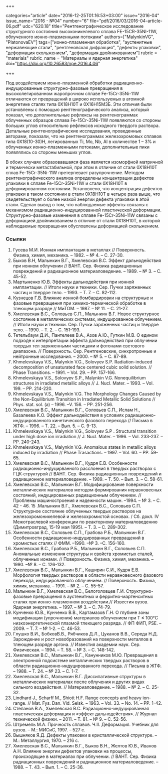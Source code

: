 +++

categories="article"
date="2016-12-25T01:16:53+03:00"
issue="2016-04"
issue_name="2016 - №04"
number="6"
file="pdf/2016/03/2016-04-article-06.pdf"
udc="620.18"
title="Рентгенографическое исследование структурного состояния высоконикелевого сплава FE-15CR-35NI-11W, облученного ионно-плазменными потоками"
authors=["MalynkinVG", "PlatonovaEV"]
tags=["ионно-плазменная обработка", "аустенитные нержавеющие стали", "рентгеновская дифракция", "дефекты упаковки", "деформация скольжением", "деформация двойникованием"]
rubric = "materials"
rubric_name = "Материалы и ядерная энергетика"
doi="https://doi.org/10.26583/npe.2016.4.06"

+++

Под воздействием ионно-плазменной обработки радиационно-индуцированные структурно-фазовые превращения в высоколегированном жаропрочном сплаве Fe-15Cr-35Ni-11W отличаются от превращений в широко используемых в атомной энергетике сталях типа 0Х18Н10Т и 0Х16Н15М3Б. Эти отличия были установлены с помощью рентгенографического анализа, который показал, что дополнительные рефлексы на рентгенограммах облученных образцов сплава Fe-15Cr-35Ni-11W появляются со стороны больших углов относительно рефлексов исходного твердого раствора. Детальные рентгенографические исследования, проведенные авторами, показали, что на рентгенограммах железохромовых сплавов типа 0Х18(10-30)Н, легированных Ti, Mo, Nb, Al в количестве 1 – 3% и облученных ионно-плазменными потоками, дополнительные пики появлялись со стороны меньших углов.

В обоих случаях образовавшаяся фаза является изоморфной матричной и термически метастабильной, при этом в отличие от стали 0Х18Н10Т сплав Fe-15Cr-35Ni-11W претерпевает разупрочнение. Методом рентгенографического анализа определены концентрации дефектов упаковки в сплаве Fe-15Cr-35Ni-11W и стали 0Х18Н10Т в деформированном состоянии. Установлено, что концентрация дефектов упаковки в таком состоянии в стали 0Х18Н10Т в четыре раза выше, что свидетельствует о более низкой энергии дефекта упаковки в этой стали. Сделан вывод о том, что наблюдаемые эффекты связаны с механизмом радиационно-индуцированной пластической деформации. Структурно-фазовые изменения в сплаве Fe-15Cr-35Ni-11W связаны с деформацией двойникованием в отличие от стали 0Х18Н10Т, в которой наблюдаемые превращения обусловлены деформацией скольжением.

### Ссылки

1. Гусева М.И. Ионная имплантация в металлах // Поверхность. Физика, химия, механика. – 1982. – № 4. – С. 27-30.
2. Быков В.Н, Малынкин В.Г., Хмелевская В.С. Эффект дальнодействия при ионном облучении // ВАНТ. Сер. Физика радиационных повреждений и радиационное материаловедение. – 1989. – № 3. – С. 45-52.
3. Мартыненко Ю.В. Эффекты дальнодействия при ионной имплантации. // Итоги науки и техники. Сер. Пучки заряженных частиц и твердое тело. – 1993. – Т. 7. – С. 82-112.
4. Кузнецов Г.В. Влияние ионной бомбардировки на структурные и фазовые превращения при химико-термической обработке в тлеющем разряде // МиТОМ. – 1987. – № 11. – С. 21-27.
5. Хмелевская В.С., Соловьев С.П., Малынкин В.Г. Новое структурное состояние в металлических системах, индуцированное облучением. // Итоги науки и техники. Сер. Пучки заряженных частиц и твердое тело. – 1990. – Т. 2. – С. 151-193.
6. Тетельбаум Д.И., Пантелеев В.А., Азов А.Ю., Гуткин М.В. О едином подходе к интерпретации эффекта дальнодействия при облучении твердых тел заряженными частицами и фотонами светового диапазона. // Поверхность. Сер. Рентгеновские, синхротронные и нейтронные исследования. – 2000. – № 5. – С. 87-89.
7. Khmelevskaya V.S., Malynkin V.G., Solovyev S.P. Radiation-induced decomposition of unsaturated face centered cubic solid solution. // Phase Transitions. – 1991. – Vol. 29. – PP. 157-166.
8. Khmelevskaya V.S., Solovyev S.P., Malynkin V.G. Nonequilibrium structures in irradiated metallic alloys // J. Nucl. Mater. – 1993. – Vol. 199. – PP. 214-220.
9. Khmelevskaya V.S., Malynkin V.G. The Morphology Changes Caused by the Non-Equilibrium Transition in Irradiated Metallic Solid Solutions // Phys. stat. sol. (a) – 1996. –V. 156. – PP. 251-256.
10. Хмелевская В.С., Малынкин В.Г., Соловьев С.П., Ислам Н., Базалеева К.О. Эффект дальнодействия в условиях радиационно-индуцированного кинетического фазового перехода // Письма в ЖТФ. – 1996. – Т. 22. – Вып. 5. – С. 9-13.
11. Khmelevskaya V.S., Malynkin V.G., Solovyev S.P . Structural transition under high dose ion irradiation // J. Nucl. Mater. – 1996. – Vol. 233-237. – PP. 240-243.
12. Khmelevskaya V.S., Malynkin V.G. Anomalous states in metallic alloys induced by irradiation // Phase Trasactions. – 1997. – Vol. 60. – PP. 59-65.
13. Хмелевская В.С., Малынкин В.Г., Кудря Е.В. Особенности радиационно-индуцирванного расслоения в твердых растворах с ГЦК-структурой // ВАНТ. Сер. Физика радиационных повреждений и радиационное материаловедение. – 1989. – Т. 50. – Вып. 3. – С. 58-61.
14. Хмелевская В.С., Малынкин В.Г. Модифицирование поверхности металлических материалов методом формирования неравновесных состояний, индуцированных радиационным облучением. // Проблемы машиностроения и надежности машин. –1994. – № 3. – С. 42 - 46.
15 .Малынкин В.Г., Хмелевская В.С., Соловьев С.П. Структурное состояние облученных твердых растворов на железохромоникелевой и железохромистой основах. / Сб. докл. IV Межотраслевой конференции по реакторному материаловедению (Димитровград, 15-19 мая 1995). – Т. 3. – С. 289-302.
16. Хмелевская В.С., Соловьев С.П., Грабова Р.Б., Малынкин В.Г. Особенности радиационно-индуцированных превращений в хромистых сталях // ФММ. –1990. –№ 3. –С. 156-160.
17. Хмелевская В.С., Грабова Р.Б., Малынкин В.Г., Соловьев С.П. Аномальные изменения структуры и свойств хромистых сталей, облученных ионами. // Поверхность. Физика, химия, механика. – 1990. –№ 8. – С. 126-132.
18. Хмелевская В.С., Малынкин В.Г., Каширин С.И., Кудря Е.В. Морфология твердых растворов в области неравновесного фазового перехода, индуцированного облучением. // Поверхность. Физика, химия, механика. – 1991. – № 2. – С. 55-57.
19. Малынкин В.Г., Хмелевская В.С., Белоголовцев Г.И. Структурно-фазовые превращения в аустенитных и ферритно-мартенситных сталях при ионно-плазменном воздействии.// Известия вузов. Ядерная энергетика. – 1997. – № 3. – С. 74-79.
20. Кунченко Ю.В., Кунченко В.В., Картамазов Г.Н. О глубине зоны модификации (упрочнения) материалов облучением при Т ≤ 100°C низкоэнергетической плазмой тлеющего разряда. // ФП ФИП, PSE. – 2009. – Т. 7. – № 1-2. – C. 46-53.
21. Глушко В.И., БобковВ.В., Рябчиков Д.Л., Цуканов В.В., Середа Н.Д. Зарождение и рост новобразований на поверхности металлов в тлеющем разряде аргона. // Известия академии наук. Сер. Физическая. – 1994. – Т. 58. – № 3. – С. 148-142.
22. Хмелевская В.С., Малынкин В.Г., Канунников М.Ю. Превращения в электронной подсистеме металлических твердых растворов в области радиационно-индуцированного перехода. // Письма в ЖТФ. – 1988. – Т. 24. – № 23. – С. 1-7.
23. Хмелевская В.С., Малынкин В.Г. Диссипативные структуры в металлических материалах после облучения и других видах сильного воздействия. // Материаловедение. – 1988. – № 2. – С. 25-32.
24. Lindhard J., Scharff M., Shiott H.F. Range concepts and heavy ion-range. // Mat. Fys. Dan. Vid. Selsk. – 1963. – Vol. 33. – No. 14. – PP. 1-42.
25. Степанов В.А., Хмелевская В.С. Радиационно-индуцированная пластическая деформация и «эффект дальнодействия». // Журнал технической физики. – 2011. – Т. 81. – № 9. – С. 52-56.
26. Штремель М.А. Прочность сплавов. Ч.II. Деформация. Учебник для вузов. – М.: МИСиС, 1997. – 527 с.
27. Вышняков Я.Д. Дефекты упаковки в кристаллической структуре. – М.: Металлургия, 1970. – 216 с.
28. Хмелевская В.С., Малынкин В.Г., Быков В.Н., Желтов Ю.В., Иванов А.Н. Влияние энергии дефектов упаковки на процессы, происходящие в материалах при облучении. // ВАНТ. Сер. Физика радиационных повреждений и радиационное материаловедение. – 1988. – Т. 43. – Вып. 1. – С. 25-36.